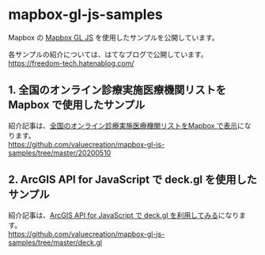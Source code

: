 # mapbox-gl-js-samples

Mapbox の [Mapbox GL JS](https://docs.mapbox.com/mapbox-gl-js/api/) を使用したサンプルを公開しています。

各サンプルの紹介については、はてなブログで公開しています。  
https://freedom-tech.hatenablog.com/

## 1. 全国のオンライン診療実施医療機関リストを Mapbox で使用したサンプル
紹介記事は、[全国のオンライン診療実施医療機関リストをMapbox で表示](https://freedom-tech.hatenablog.com/entry/2020/05/10/165252)になります。  
https://github.com/valuecreation/mapbox-gl-js-samples/tree/master/20200510

## 2. ArcGIS API for JavaScript で deck.gl を使用したサンプル
紹介記事は、[ArcGIS API for JavaScript で deck.gl を利用してみる](https://freedom-tech.hatenablog.com/entry/2020/05/23/212428)になります。  
https://github.com/valuecreation/mapbox-gl-js-samples/tree/master/deck.gl
